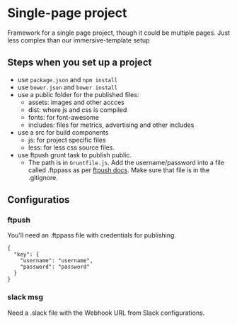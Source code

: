 Single-page project
==============================

Framework for a single page project, though it could be multiple pages. Just less complex than our immersive-template setup

## Steps when you set up a project


* use `package.json` and `npm install`
* use `bower.json` and `bower install`
* use a public folder for the published files:
	* assets: images and other accces
	* dist: where js and css is compiled
	* fonts: for font-awesome
	* includes: files for metrics, advertising and other includes
* use a src for build components
	* js: for project specific files
	* less: for less css source files.
* use ftpush grunt task to publish public.
	* The path is in `Gruntfile.js`. Add the username/password into a file called .ftppass as per [ftpush docs](https://www.npmjs.com/package/grunt-ftpush). Make sure that file is in the .gitignore.

## Configuratios

### ftpush

You'll need an .ftppass file with credentials for publishing.

```
{
  "key": {
    "username": "username",
    "password": "password"
  }
}
```

### slack msg

Need a .slack file with the Webhook URL from Slack configurations.

